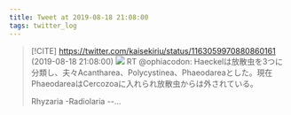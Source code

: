```yaml
---
title: Tweet at 2019-08-18 21:08:00
tags: twitter_log
---
```


> [!CITE] https://twitter.com/kaisekiriu/status/1163059970880860161 (2019-08-18 21:08:00)
> ![](https://twitter.com/kaisekiriu/status/1163059970880860161)
> RT @ophiacodon: Haeckelは放散虫を3つに分類し、夫々Acantharea、Polycystinea、Phaeodareaとした。現在PhaeodareaはCercozoaに入れられ放散虫からは外されている。
> 
> Rhyzaria
> -Radiolaria
> --…
